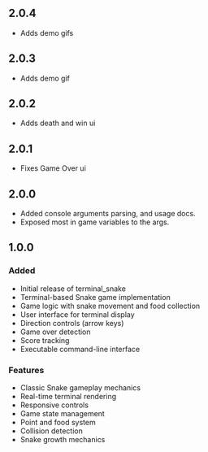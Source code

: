 ## 2.0.4

- Adds demo gifs

## 2.0.3

- Adds demo gif

## 2.0.2

- Adds death and win ui

## 2.0.1

- Fixes Game Over ui

## 2.0.0

- Added console arguments parsing, and usage docs.
- Exposed most in game variables to the args.

## 1.0.0

### Added
- Initial release of terminal_snake
- Terminal-based Snake game implementation
- Game logic with snake movement and food collection
- User interface for terminal display
- Direction controls (arrow keys)
- Game over detection
- Score tracking
- Executable command-line interface

### Features
- Classic Snake gameplay mechanics
- Real-time terminal rendering
- Responsive controls
- Game state management
- Point and food system
- Collision detection
- Snake growth mechanics 